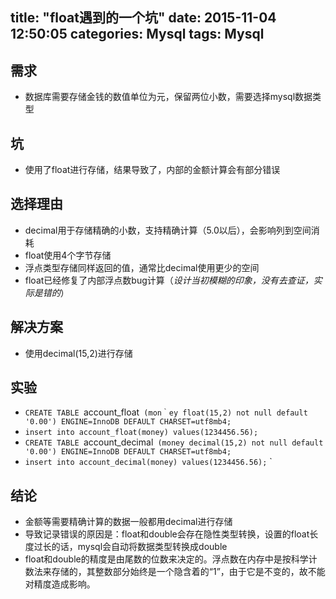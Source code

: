 title: "float遇到的一个坑"
date: 2015-11-04 12:50:05
categories: Mysql
tags: Mysql
---
## 需求
* 数据库需要存储金钱的数值单位为元，保留两位小数，需要选择mysql数据类型

## 坑
* 使用了float进行存储，结果导致了，内部的金额计算会有部分错误

## 选择理由
* decimal用于存储精确的小数，支持精确计算（5.0以后），会影响列到空间消耗
* float使用4个字节存储
* 浮点类型存储同样返回的值，通常比decimal使用更少的空间
* float已经修复了内部浮点数bug计算（*设计当初模糊的印象，没有去查证，实际是错的*）

## 解决方案
* 使用decimal(15,2)进行存储

## 实验
* `CREATE TABLE `account_float` (mon｀ey float(15,2) not null default '0.00') ENGINE=InnoDB DEFAULT CHARSET=utf8mb4;`
* `insert into account_float(money) values(1234456.56);`
* `CREATE TABLE `account_decimal` (money decimal(15,2) not null default '0.00') ENGINE=InnoDB DEFAULT CHARSET=utf8mb4;`
* `insert into account_decimal(money) values(1234456.56);`
`
## 结论
* 金额等需要精确计算的数据一般都用decimal进行存储
* 导致记录错误的原因是：float和double会存在隐性类型转换，设置的float长度过长的话，mysql会自动将数据类型转换成double
* float和double的精度是由尾数的位数来决定的。浮点数在内存中是按科学计数法来存储的，其整数部分始终是一个隐含着的“1”，由于它是不变的，故不能对精度造成影响。